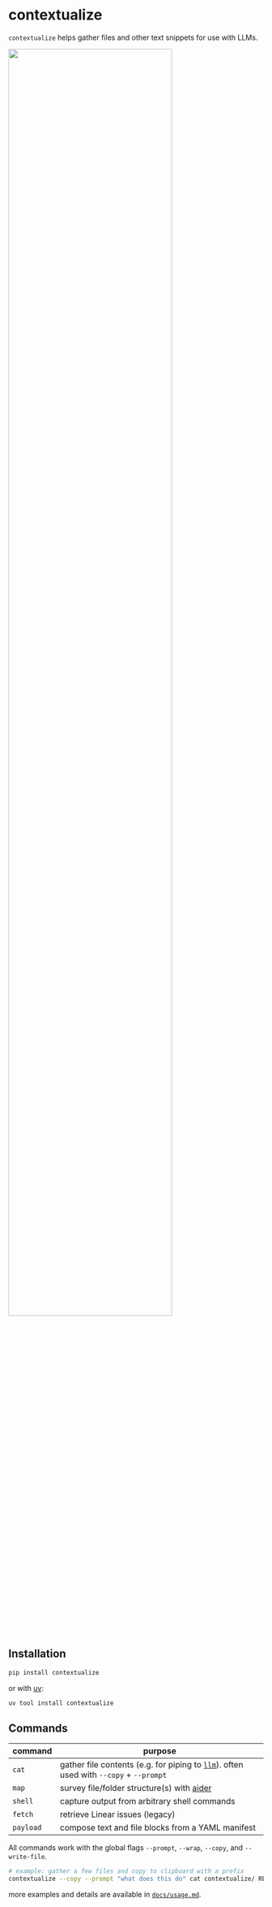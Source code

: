 # contextualize

`contextualize` helps gather files and other text snippets for use with LLMs.

<img src="https://github.com/jmpaz/contextualize/assets/30947643/01dbcec2-69fc-405a-8d91-0a00626f8946" width=80%>


## Installation

```bash
pip install contextualize
```

or with [uv](https://docs.astral.sh/uv/):

```bash
uv tool install contextualize
```


## Commands

| command   | purpose |
|-----------|---------|
| `cat`     | gather file contents (e.g. for piping to [`llm`](https://github.com/simonw/llm)). often used with `--copy` + `--prompt` |
| `map`     | survey file/folder structure(s) with [aider](https://github.com/paul-gauthier/aider)                                                     |
| `shell`   | capture output from arbitrary shell commands                                                     |
| `fetch`   | retrieve Linear issues (legacy)                                                            |
| `payload` | compose text and file blocks from a YAML manifest                                          |

All commands work with the global flags `--prompt`, `--wrap`, `--copy`, and `--write-file`.

```bash
# example: gather a few files and copy to clipboard with a prefix
contextualize --copy --prompt "what does this do" cat contextualize/ README.md
```

more examples and details are available in [`docs/usage.md`](docs/usage.md).
